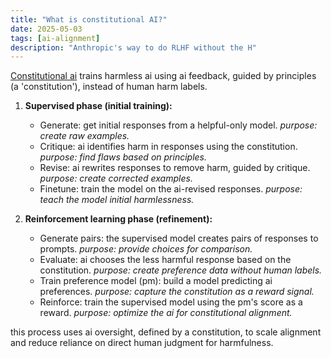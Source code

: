 ```yaml
---
title: "What is constitutional AI?"
date: 2025-05-03
tags: [ai-alignment]
description: "Anthropic's way to do RLHF without the H"
---
```


[Constitutional ai](https://arxiv.org/pdf/2212.08073) trains harmless ai using ai feedback, guided by principles (a 'constitution'), instead of human harm labels.

1.  **Supervised phase (initial training):**
    *   Generate: get initial responses from a helpful-only model. *purpose: create raw examples.*
    *   Critique: ai identifies harm in responses using the constitution. *purpose: find flaws based on principles.*
    *   Revise: ai rewrites responses to remove harm, guided by critique. *purpose: create corrected examples.*
    *   Finetune: train the model on the ai-revised responses. *purpose: teach the model initial harmlessness.*

2.  **Reinforcement learning phase (refinement):**
    *   Generate pairs: the supervised model creates pairs of responses to prompts. *purpose: provide choices for comparison.*
    *   Evaluate: ai chooses the less harmful response based on the constitution. *purpose: create preference data without human labels.*
    *   Train preference model (pm): build a model predicting ai preferences. *purpose: capture the constitution as a reward signal.*
    *   Reinforce: train the supervised model using the pm's score as a reward. *purpose: optimize the ai for constitutional alignment.*

this process uses ai oversight, defined by a constitution, to scale alignment and reduce reliance on direct human judgment for harmfulness.